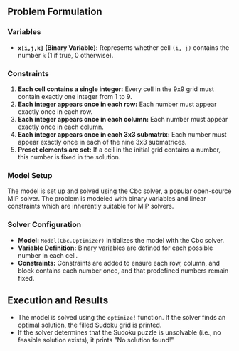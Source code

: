 ## Problem Formulation

### Variables
- **`x[i,j,k]` (Binary Variable):** Represents whether cell `(i, j)` contains the number `k` (1 if true, 0 otherwise).

### Constraints
1. **Each cell contains a single integer:** Every cell in the 9x9 grid must contain exactly one integer from 1 to 9.
2. **Each integer appears once in each row:** Each number must appear exactly once in each row.
3. **Each integer appears once in each column:** Each number must appear exactly once in each column.
4. **Each integer appears once in each 3x3 submatrix:** Each number must appear exactly once in each of the nine 3x3 submatrices.
5. **Preset elements are set:** If a cell in the initial grid contains a number, this number is fixed in the solution.

### Model Setup
The model is set up and solved using the Cbc solver, a popular open-source MIP solver. The problem is modeled with binary variables and linear constraints which are inherently suitable for MIP solvers.

### Solver Configuration
- **Model:** `Model(Cbc.Optimizer)` initializes the model with the Cbc solver.
- **Variable Definition:** Binary variables are defined for each possible number in each cell.
- **Constraints:** Constraints are added to ensure each row, column, and block contains each number once, and that predefined numbers remain fixed.

## Execution and Results
- The model is solved using the `optimize!` function. If the solver finds an optimal solution, the filled Sudoku grid is printed.
- If the solver determines that the Sudoku puzzle is unsolvable (i.e., no feasible solution exists), it prints "No solution found!"
